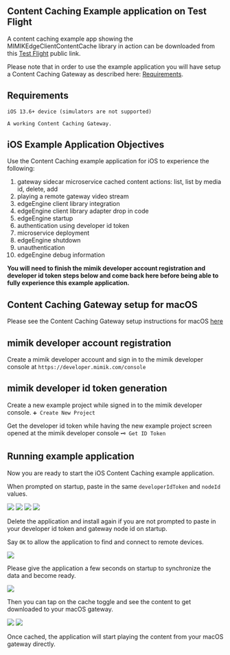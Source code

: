 ## Content Caching Example application on Test Flight
A content caching example app showing the MIMIKEdgeClientContentCache library in action can be downloaded from this [Test Flight](https://testflight.apple.com/join/uLCPNxls) public link.

Please note that in order to use the example application you will have setup a Content Caching Gateway as described here: [Requirements](#Requirements).

## Requirements
```
iOS 13.6+ device (simulators are not supported)

A working Content Caching Gateway.
```

## iOS Example Application Objectives

Use the Content Caching example application for iOS to experience the following:

1. gateway sidecar microservice cached content actions: list, list by media id, delete, add
2. playing a remote gateway video stream
3. edgeEngine client library integration
4. edgeEngine client library adapter drop in code
5. edgeEngine startup
6. authentication using developer id token
7. microservice deployment
8. edgeEngine shutdown
9. unauthentication
10. edgeEngine debug information

**You will need to finish the mimik developer account registration and developer id token steps below and come back here before being able to fully experience this example application.**

## Content Caching Gateway setup for macOS

Please see the Content Caching Gateway setup instructions for macOS [here](https://github.com/mimikgit/cocoapod-MIMIKEdgeClientContentCache/blob/main/README-Content-Caching-Gateway-Setup-macOS.md)

## mimik developer account registration
Create a mimik developer account and sign in to the mimik developer console at
```https://developer.mimik.com/console```

## mimik developer id token generation
Create a new example project while signed in to the mimik developer console.
```➕ Create New Project ```

Get the developer id token while having the new example project screen opened at the mimik developer console
```🗝 Get ID Token ```

## Running example application
Now you are ready to start the iOS Content Caching example application.

When prompted on startup, paste in the same `developerIdToken` and `nodeId` values. 

![](screenshots/01.png)
![](screenshots/02.png)
![](screenshots/03.png)
![](screenshots/04.png)

Delete the application and install again if you are not prompted to paste in your developer id token and gateway node id on startup.

Say `OK` to allow the application to find and connect to remote devices.

![](screenshots/05.png)

Please give the application a few seconds on startup to synchronize the data and become ready.

![](screenshots/06.png)

Then you can tap on the cache toggle and see the content to get downloaded to your macOS gateway.

![](screenshots/07.png)
![](screenshots/08.png)

Once cached, the application will start playing the content from your macOS gateway directly.